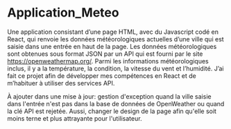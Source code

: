 # Application_Meteo
 
Une application consistant d’une page HTML, avec du Javascript codé en React, qui renvoie les données météorologiques actuelles d’une ville qui est saisie dans une entrée en haut de la page. Les données météorologiques sont obtenues sous format JSON par un API qui est fourni par le site https://openweathermap.org/. Parmi les informations météorologiques inclus, il y a la température, la condition, la vitesse du vent et l’humidité. J’ai fait ce projet afin de développer mes compétences en React et de m’habituer à utiliser des services API.

À ajouter dans une mise à jour: gestion d'exception quand la ville saisie dans l'entrée n'est pas dans la base de données de OpenWeather ou quand la clé API est rejetée. Aussi, changer le design de la page afin qu'elle soit moins terne et plus attrayante pour l'utilisateur.

